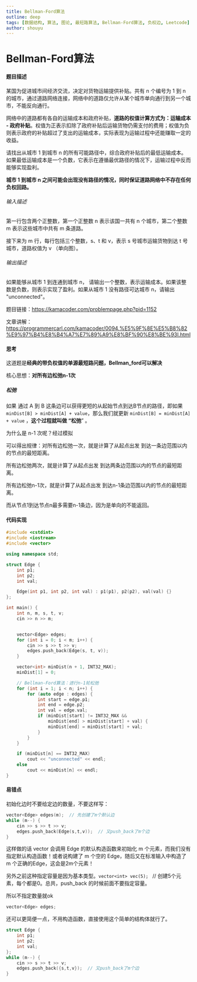 ```yaml
---
title: Bellman-Ford算法
outline: deep
tags: [数据结构, 算法, 图论, 最短路算法, Bellman-Ford算法, 负权边, Leetcode]
author: shouyu
---
```


# Bellman-Ford算法

#### 题目描述

某国为促进城市间经济交流，决定对货物运输提供补贴。共有 n 个编号为 1 到 n 的城市，通过道路网络连接，网络中的道路仅允许从某个城市单向通行到另一个城市，不能反向通行。

网络中的道路都有各自的运输成本和政府补贴，**道路的权值计算方式为：运输成本 - 政府补贴**。权值为正表示扣除了政府补贴后运输货物仍需支付的费用；权值为负则表示政府的补贴超过了支出的运输成本，实际表现为运输过程中还能赚取一定的收益。

请找出从城市 1 到城市 n 的所有可能路径中，综合政府补贴后的最低运输成本。如果最低运输成本是一个负数，它表示在遵循最优路径的情况下，运输过程中反而能够实现盈利。

**城市 1 到城市 n 之间可能会出现没有路径的情况，同时保证道路网络中不存在任何负权回路。**

###### 输入描述

第一行包含两个正整数，第一个正整数 n 表示该国一共有 n 个城市，第二个整数 m 表示这些城市中共有 m 条道路。 

接下来为 m 行，每行包括三个整数，s、t 和 v，表示 s 号城市运输货物到达 t 号城市，道路权值为 v （单向图）。

###### 输出描述

如果能够从城市 1 到连通到城市 n， 请输出一个整数，表示运输成本。如果该整数是负数，则表示实现了盈利。如果从城市 1 没有路径可达城市 n，请输出 "unconnected"。

题目链接：https://kamacoder.com/problempage.php?pid=1152

文章讲解：https://programmercarl.com/kamacoder/0094.%E5%9F%8E%E5%B8%82%E9%97%B4%E8%B4%A7%E7%89%A9%E8%BF%90%E8%BE%93I.html

#### 思考

这道题是**经典的带负权值的单源最短路问题，Bellman_ford可以解决**

核心思想：**对所有边松弛n-1次**

##### 松弛

如果 通过 A 到 B 这条边可以获得更短的从起始节点到达B节点的路径，即如果 `minDist[B] > minDist[A] + value`，那么我们就更新 `minDist[B] = minDist[A] + value` ，**这个过程就叫做 “松弛**” 。

为什么是 n-1 次呢？经过模拟

可以得出规律：对所有边松弛一次，就是计算了从起点出发 到达一条边范围以内的节点的最短距离。

所有边松弛两次，就是计算了从起点出发 到达两条边范围以内的节点的最短距离。

所有边松弛n-1次，就是计算了从起点出发 到达n-1条边范围以内的节点的最短距离。

而从节点1到达节点n最多需要n-1条边，因为是单向的不能返回。

#### 代码实现

```C++
#include <cstdint>
#include <iostream>
#include <vector>

using namespace std;

struct Edge {
    int p1;
    int p2;
    int val;

    Edge(int p1, int p2, int val) : p1(p1), p2(p2), val(val) {}
};

int main() {
    int n, m, s, t, v;
    cin >> n >> m;


    vector<Edge> edges;
    for (int i = 0; i < m; i++) {
        cin >> s >> t >> v;
        edges.push_back(Edge(s, t, v));
    }

    vector<int> minDist(n + 1, INT32_MAX);
    minDist[1] = 0;

    // Bellman-Ford算法：进行n-1轮松弛
    for (int i = 1; i < n; i++) {
        for (auto edge : edges) {
            int start = edge.p1;
            int end = edge.p2;
            int val = edge.val;
            if (minDist[start] != INT32_MAX &&
                minDist[end] > minDist[start] + val) {
                minDist[end] = minDist[start] + val;
            }
        }
    }

    if (minDist[n] == INT32_MAX)
        cout << "unconnected" << endl;
    else
        cout << minDist[n] << endl;
}
```

#### 易错点

初始化边时不要给定边的数量，不要这样写：

```C++
vector<Edge> edges(m);  // 先创建了m个默认边
while (m--) {
    cin >> s >> t >> v;
    edges.push_back(Edge(s,t,v));  // 又push_back了m个边
}
```

这样做的话 vector 会调用 Edge 的默认构造函数来初始化 m 个元素，而我们没有指定默认构造函数！或者说构建了 m 个空的 Edge，随后又在标准输入中构造了 m 个正确的Edge，这会是2m个元素！

另外之前这种指定容量是因为基本类型。`vector<int> vec(5); ` // 创建5个元素，每个都是0。总共，push_back 的时候前面不要指定容量。

所以不指定数量就ok

```C++
vector<Edge> edges;
```

还可以更简便一点，不用构造函数，直接使用这个简单的结构体就行了。

```C++
struct Edge {
    int p1;
    int p2;
    int val;
};
while (m--) {
    cin >> s >> t >> v;
    edges.push_back({s,t,v});  // 又push_back了m个边
}
```

